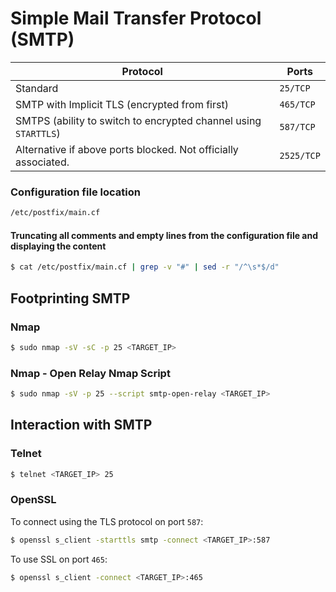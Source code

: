 # Simple Mail Transfer Protocol (SMTP)

| Protocol | Ports |
| --- | --- |
| Standard | `25/TCP` |
| SMTP with Implicit TLS (encrypted from first) | `465/TCP` |
| SMTPS (ability to switch to encrypted channel using `STARTTLS`) | `587/TCP` |
| Alternative if above ports blocked. Not officially associated. | `2525/TCP` |

### Configuration file location
```bash
/etc/postfix/main.cf
```

#### Truncating all comments and empty lines from the configuration file and displaying the content
```bash
$ cat /etc/postfix/main.cf | grep -v "#" | sed -r "/^\s*$/d"
```

## Footprinting SMTP

### Nmap

```bash
$ sudo nmap -sV -sC -p 25 <TARGET_IP>
```

### Nmap - Open Relay Nmap Script

```bash
$ sudo nmap -sV -p 25 --script smtp-open-relay <TARGET_IP>
```

## Interaction with SMTP

### Telnet
```bash
$ telnet <TARGET_IP> 25
```

### OpenSSL
To connect using the TLS protocol on port `587`:
```bash
$ openssl s_client -starttls smtp -connect <TARGET_IP>:587
```

To use SSL on port `465`:
```bash
$ openssl s_client -connect <TARGET_IP>:465
```